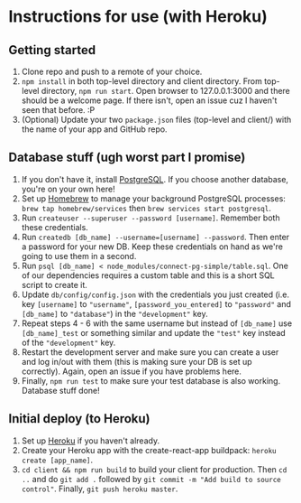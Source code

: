 # Instructions for use (with Heroku)
## Getting started
1. Clone repo and push to a remote of your choice.
2. `npm install` in both top-level directory and client directory. From top-level directory, `npm run start`. Open browser to 127.0.0.1:3000 and there should be a welcome page. If there isn't, open an issue cuz I haven't seen that before. :P
3. (Optional) Update your two `package.json` files (top-level and client/) with the name of your app and GitHub repo.

## Database stuff (ugh worst part I promise)
1. If you don't have it, install [PostgreSQL](https://www.postgresql.org/download/). If you choose another database, you're on your own here!
2. Set up [Homebrew](https://brew.sh/) to manage your background PostgreSQL processes: `brew tap homebrew/services` then `brew services start postgresql`.
3. Run `createuser --superuser --password [username]`. Remember both these credentials.
4. Run `createdb [db_name] --username=[username] --password`. Then enter a password for your new DB. Keep these credentials on hand as we're going to use them in a second.
5. Run `psql [db_name] < node_modules/connect-pg-simple/table.sql`. One of our dependencies requires a custom table and this is a short SQL script to create it.
6. Update `db/config/config.json` with the credentials you just created (i.e. key `[username]` to `"username"`, `[password_you_entered]` to `"password"` and `[db_name]` to `"database"`) in the `"development"` key.
7. Repeat steps 4 - 6 with the same username but instead of `[db_name]` use `[db_name]_test` or something similar and update the `"test"` key instead of the `"development"` key.
8. Restart the development server and make sure you can create a user and log in/out with them (this is making sure your DB is set up correctly). Again, open an issue if you have problems here.
9. Finally, `npm run test` to make sure your test database is also working. Database stuff done!

## Initial deploy (to Heroku)
1. Set up [Heroku](https://devcenter.heroku.com/articles/heroku-cli) if you haven't already.
2. Create your Heroku app with the create-react-app buildpack: `heroku create [app_name]`.
3. `cd client && npm run build` to build your client for production. Then `cd ..` and do `git add .` followed by `git commit -m "Add build to source control"`. Finally, `git push heroku master`.
